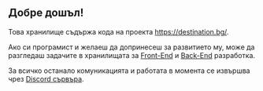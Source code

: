 ## Добре дошъл!

Това хранилище съдържа кода на проекта https://destination.bg/.

Ако си програмист и желаеш да допринесеш за развитието му, може да разгледаш задачите в хранилищата за [Front-End](https://github.com/destinationbg/frontend-nuxt/issues) и [Back-End](https://github.com/destinationbg/backend-laravel/issues) разработка.

За всичко останало комуникацията и работата в момента се извършва чрез [Discord сървъра](https://discord.gg/NMRjZ4FdPs).

